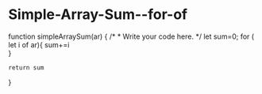 # Simple-Array-Sum--for-of
function simpleArraySum(ar) {
    /*
     * Write your code here.
     */
    let sum=0;
    for ( let i of ar){
    sum+=i        
    }

    return sum
}
